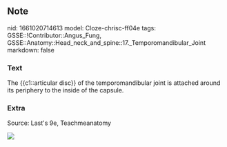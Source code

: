 ## Note
nid: 1661020714613
model: Cloze-chrisc-ff04e
tags: GSSE::!Contributor::Angus_Fung, GSSE::Anatomy::Head_neck_and_spine::17._Temporomandibular_Joint
markdown: false

### Text
The {{c1::articular disc}} of the temporomandibular joint is attached around its periphery to the inside of the capsule.

### Extra
Source: Last's 9e, Teachmeanatomy
<div><img src=
"boney-surfaces-of-the-temporomandibular-joint.jpg"></div>
